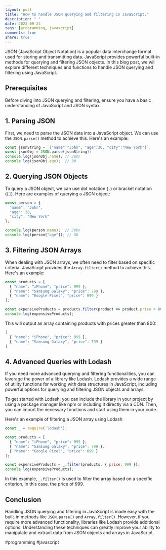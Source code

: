 ```yaml
---
layout: post
title: "How to handle JSON querying and filtering in JavaScript."
description: " "
date: 2023-09-24
tags: [programming, javascript]
comments: true
share: true
---
```


JSON (JavaScript Object Notation) is a popular data interchange format used for storing and transmitting data. JavaScript provides powerful built-in methods for querying and filtering JSON objects. In this blog post, we will explore different techniques and functions to handle JSON querying and filtering using JavaScript.

## Prerequisites
Before diving into JSON querying and filtering, ensure you have a basic understanding of JavaScript and JSON syntax.

## 1. Parsing JSON
First, we need to parse the JSON data into a JavaScript object. We can use the `JSON.parse()` method to achieve this. Here's an example:

```javascript
const jsonString = `{"name":"John", "age":30, "city":"New York"}`;
const jsonObj = JSON.parse(jsonString);
console.log(jsonObj.name); // John
console.log(jsonObj.age);  // 30
```

## 2. Querying JSON Objects
To query a JSON object, we can use dot notation (`.`) or bracket notation (`[]`). Here are examples of querying a JSON object:

```javascript
const person = {
  "name": "John",
  "age": 30,
  "city": "New York"
};

console.log(person.name);  // John
console.log(person["age"]); // 30
```

## 3. Filtering JSON Arrays
When dealing with JSON arrays, we often need to filter based on specific criteria. JavaScript provides the `Array.filter()` method to achieve this. Here's an example:

```javascript
const products = [
  { "name": "iPhone", "price": 999 },
  { "name": "Samsung Galaxy", "price": 799 },
  { "name": "Google Pixel", "price": 699 }
];

const expensiveProducts = products.filter(product => product.price > 800);
console.log(expensiveProducts);
```

This will output an array containing products with prices greater than 800:

```javascript
[
  { "name": "iPhone", "price": 999 },
  { "name": "Samsung Galaxy", "price": 799 }
]
```

## 4. Advanced Queries with Lodash
If you need more advanced querying and filtering functionalities, you can leverage the power of a library like Lodash. Lodash provides a wide range of utility functions for working with data structures in JavaScript, including powerful options for querying and filtering JSON objects and arrays.

To get started with Lodash, you can include the library in your project by using a package manager like npm or including it directly via a CDN. Then, you can import the necessary functions and start using them in your code.

Here's an example of filtering a JSON array using Lodash:

```javascript
const _ = require('lodash');

const products = [
  { "name": "iPhone", "price": 999 },
  { "name": "Samsung Galaxy", "price": 799 },
  { "name": "Google Pixel", "price": 699 }
];

const expensiveProducts = _.filter(products, { price: 999 });
console.log(expensiveProducts);
```

In this example, `_.filter()` is used to filter the array based on a specific criterion, in this case, the price of 999.

## Conclusion
Handling JSON querying and filtering in JavaScript is made easy with the built-in methods like `JSON.parse()` and `Array.filter()`. However, if you require more advanced functionality, libraries like Lodash provide additional options. Understanding these techniques can greatly improve your ability to manipulate and extract data from JSON objects and arrays in JavaScript.

#programming #javascript